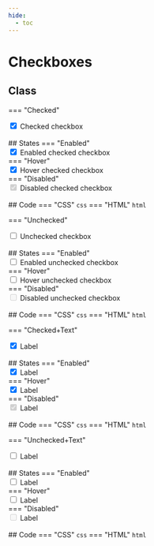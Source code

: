 ```yaml
---
hide:
  - toc
---
```


# **Checkboxes**
## Class
=== "Checked"
    <div class="btn-grid-1">
        <div class="grid-items checkbox">
            <input type="checkbox" class="checkbox-base" id="checkbox-checked" checked>
            <label for="checkbox-checked" class="visually-hidden">Checked checkbox</label>
        </div>
    </div>
    <br>
    ## States
    === "Enabled"
        <div class="btn-grid-1">
            <div class="grid-items checkbox">
                <input type="checkbox" class="checkbox-base checkbox-enabled" id="checkbox-checked-enabled" checked>
                <label for="checkbox-checked-enabled" class="visually-hidden">Enabled checked checkbox</label>
            </div>
        </div>
    === "Hover"
        <div class="btn-grid-1">
            <div class="grid-items checkbox checkbox-hover">
                <input type="checkbox" class="checkbox-base" id="checkbox-checked-hover" checked>
                <label for="checkbox-checked-hover" class="visually-hidden">Hover checked checkbox</label>
            </div>
        </div>
    === "Disabled"
        <div class="btn-grid-1">
            <div class="grid-items checkbox">
                <input type="checkbox" class="checkbox-base" id="checkbox-checked-disabled" checked disabled>
                <label for="checkbox-checked-disabled" class="visually-hidden">Disabled checked checkbox</label>
            </div>
        </div>
    <br>
    ## Code
    === "CSS"
        ``` css
        ```
    === "HTML"
        ``` html
        ```

=== "Unchecked"
    <div class="btn-grid-1">
        <div class="grid-items checkbox">
            <input type="checkbox" class="checkbox-base" id="checkbox-unchecked">
            <label for="checkbox-unchecked" class="visually-hidden">Unchecked checkbox</label>
        </div>
    </div>
    <br>
    ## States
    === "Enabled"
        <div class="btn-grid-1">
            <div class="grid-items checkbox">
                <input type="checkbox" class="checkbox-base checkbox-enabled" id="checkbox-unchecked-enabled">
                <label for="checkbox-unchecked-enabled" class="visually-hidden">Enabled unchecked checkbox</label>
            </div>
        </div>
    === "Hover"
        <div class="btn-grid-1">
            <div class="grid-items checkbox checkbox-hover">
                <input type="checkbox" class="checkbox-base" id="checkbox-unchecked-hover">
                <label for="checkbox-unchecked-hover" class="visually-hidden">Hover unchecked checkbox</label>
            </div>
        </div>
    === "Disabled"
        <div class="btn-grid-1">
            <div class="grid-items checkbox">
                <input type="checkbox" class="checkbox-base" id="checkbox-unchecked-disabled" disabled>
                <label for="checkbox-unchecked-disabled" class="visually-hidden">Disabled unchecked checkbox</label>
            </div>
        </div>
    <br>
    ## Code
    === "CSS"
        ``` css
        ```
    === "HTML"
        ``` html
        ```

=== "Checked+Text"
    <div class="btn-grid-1">
        <div class="grid-items checkbox checkbox-with-text">
            <input type="checkbox" class="checkbox-base" id="checkbox-text-checked" checked>
            <label for="checkbox-text-checked">Label</label>
        </div>
    </div>
    <br>
    ## States
    === "Enabled"
        <div class="btn-grid-1">
            <div class="grid-items checkbox checkbox-with-text">
                <input type="checkbox" class="checkbox-base checkbox-enabled" id="checkbox-text-checked-enabled" checked>
                <label for="checkbox-text-checked-enabled">Label</label>
            </div>
        </div>
    === "Hover"
        <div class="btn-grid-1">
            <div class="grid-items checkbox checkbox-with-text checkbox-hover">
                <input type="checkbox" class="checkbox-base" id="checkbox-text-checked-hover" checked>
                <label for="checkbox-text-checked-hover">Label</label>
            </div>
        </div>
    === "Disabled"
        <div class="btn-grid-1">
            <div class="grid-items checkbox checkbox-with-text">
                <input type="checkbox" class="checkbox-base" id="checkbox-text-checked-disabled" checked disabled>
                <label for="checkbox-text-checked-disabled">Label</label>
            </div>
        </div>
    <br>
    ## Code
    === "CSS"
        ``` css
        ```
    === "HTML"
        ``` html
        ```

=== "Unchecked+Text"
    <div class="btn-grid-1">
        <div class="grid-items checkbox checkbox-with-text">
            <input type="checkbox" class="checkbox-base" id="checkbox-text-unchecked">
            <label for="checkbox-text-unchecked">Label</label>
        </div>
    </div>
    <br>
    ## States
    === "Enabled"
        <div class="btn-grid-1">
            <div class="grid-items checkbox checkbox-with-text">
                <input type="checkbox" class="checkbox-base checkbox-enabled" id="checkbox-text-unchecked-enabled">
                <label for="checkbox-text-unchecked-enabled">Label</label>
            </div>
        </div>
    === "Hover"
        <div class="btn-grid-1">
            <div class="grid-items checkbox checkbox-with-text checkbox-hover">
                <input type="checkbox" class="checkbox-base" id="checkbox-text-unchecked-hover">
                <label for="checkbox-text-unchecked-hover">Label</label>
            </div>
        </div>
    === "Disabled"
        <div class="btn-grid-1">
            <div class="grid-items checkbox checkbox-with-text">
                <input type="checkbox" class="checkbox-base" id="checkbox-text-unchecked-disabled" disabled>
                <label for="checkbox-text-unchecked-disabled">Label</label>
            </div>
        </div>
    <br>
    ## Code
    === "CSS"
        ``` css
        ```
    === "HTML"
        ``` html
        ```